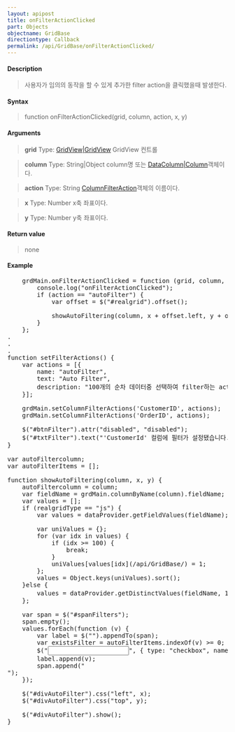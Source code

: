 ```yaml
---
layout: apipost
title: onFilterActionClicked
part: Objects
objectname: GridBase
directiontype: Callback
permalink: /api/GridBase/onFilterActionClicked/
---
```



#### Description

> 사용자가 임의의 동작을 할 수 있게 추가한 filter action을 클릭했을때 발생한다. 

#### Syntax

> function onFilterActionClicked(grid, column, action, x, y)

#### Arguments

> **grid**
> Type: [GridView\|GridView](/api/GridBase/)
> GridView 컨트롤

> **column**
> Type: String\|Object
> column명 또는 [DataColumn\|Column](/api/GridBase/)객체이다.

> **action**
> Type: String
> [ColumnFilterAction](/api/GridBase/)객체의 이름이다.

> **x**
> Type: Number
> x축 좌표이다.

> **y**
> Type: Number
> y축 좌표이다.

#### Return value

> none

#### Example

<pre class="prettyprint">
    grdMain.onFilterActionClicked = function (grid, column, action, x, y) {
        console.log("onFilterActionClicked");
        if (action == "autoFilter") {
            var offset = $("#realgrid").offset();
 
            showAutoFiltering(column, x + offset.left, y + offset.top);
        }
    };
.
.
.
function setFilterActions() {
    var actions = [{
        name: "autoFilter",
        text: "Auto Filter",
        description: "100개의 순차 데이터중 선택하여 filter하는 action."
    }];

    grdMain.setColumnFilterActions('CustomerID', actions);
    grdMain.setColumnFilterActions('OrderID', actions);

    $("#btnFilter").attr("disabled", "disabled");
    $("#txtFilter").text("'CustomerId' 컬럼에 필터가 설정됐습니다.");
}

var autoFiltercolumn;
var autoFilterItems = [];

function showAutoFiltering(column, x, y) {
	autoFiltercolumn = column;
	var fieldName = grdMain.columnByName(column).fieldName;
	var values = [];
	if (realgridType == "js") {
		var values = dataProvider.getFieldValues(fieldName);

		var uniValues = {};
		for (var idx in values) {
			if (idx >= 100) {
				break;
			}
			uniValues[values[idx](/api/GridBase/) = 1;
		};
		values = Object.keys(uniValues).sort();
	}else {
		values = dataProvider.getDistinctValues(fieldName, 100);// getDistinctValues가 생길때까지..
	};

	var span = $("#spanFilters");
	span.empty();
	values.forEach(function (v) {
		var label = $("<label />").appendTo(span);
		var existsFilter = autoFilterItems.indexOf(v) >= 0;
		$("<input />", { type: "checkbox", name: "chkAutoFilterItem", value: v, checked: existsFilter}).appendTo(label);
		label.append(v);
		span.append("<br/>");
	});

	$("#divAutoFilter").css("left", x);
	$("#divAutoFilter").css("top", y);

	$("#divAutoFilter").show();
}

</pre>
